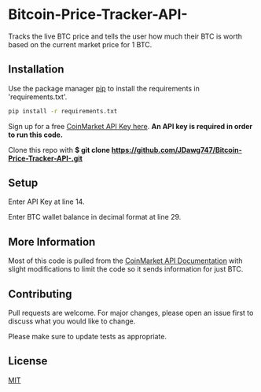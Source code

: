 # Bitcoin-Price-Tracker-API-

Tracks the live BTC price and tells the user how much their BTC is worth based on the current market price for 1 BTC.

## Installation

Use the package manager [pip](https://pip.pypa.io/en/stable/) to install the requirements in 'requirements.txt'.

```bash
pip install -r requirements.txt
```

Sign up for a free [CoinMarket API Key here](https://coinmarketcap.com/api/). **An API key is required in order to run this code.**



Clone this repo with **$ git clone https://github.com/JDawg747/Bitcoin-Price-Tracker-API-.git**

## Setup

Enter API Key at line 14.

Enter BTC wallet balance in decimal format at line 29. 

## More Information

Most of this code is pulled from the [CoinMarket API Documentation](https://coinmarketcap.com/api/documentation/v1/#) with slight modifications to limit the code so it sends information for just BTC.



## Contributing
Pull requests are welcome. For major changes, please open an issue first to discuss what you would like to change.

Please make sure to update tests as appropriate.

## License
[MIT](https://choosealicense.com/licenses/mit/)
